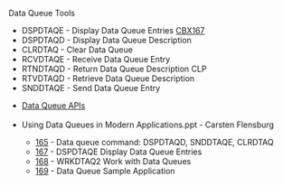 Data Queue Tools

<ul>
  <li>DSPDTAQE - Display Data Queue Entries <a href="https://github.com/vengoal/CF_API_CBX/tree/main/CBX167" target="_blank">CBX167</a></li>
  <li>DSPDTAQD - Display Data Queue Description</li>
  <li>CLRDTAQ  - Clear Data Queue</li>
  <li>RCVDTAQE - Receive Data Queue Entry</li>
  <li>RTNDTAQD - Return Data Queue Description CLP</li>
  <li>RTVDTAQD - Retrieve Data Queue Description</li>
  <li>SNDDTAQE - Send Data Queue Entry</li>
</ul>

<ul>
<li><a href="https://www.ibm.com/docs/en/i/7.5?topic=ssw_ibm_i_75/apis/obj2.html" target="_blank">Data Queue APIs</a></li><br />
<li>Using Data Queues in Modern Applications.ppt - Carsten Flensburg</li>
  <ul>
  <li><a href="https://github.com/vengoal/CF_API_CBX/tree/main/CBX165">165</a> - Data queue command: DSPDTAQD, SNDDTAQE, CLRDTAQ</li>
  <li><a href="https://github.com/vengoal/CF_API_CBX/tree/main/CBX167">167</a> - DSPDTAQE Display Data Queue Entries</li>
  <li><a href="https://github.com/vengoal/CF_API_CBX/tree/main/CBX168">168</a> - WRKDTAQ2 Work with Data Queues</li>
  <li><a href="https://github.com/vengoal/CF_API_CBX/tree/main/CBX169">169</a> - Data Queue Sample Application</li>
  </ul>
</ul>
